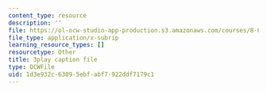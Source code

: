 ```yaml
---
content_type: resource
description: ''
file: https://ol-ocw-studio-app-production.s3.amazonaws.com/courses/8-01sc-classical-mechanics-fall-2016/1d3e932c63095ebfabf7922ddf7179c1_NbXDgm7UyVM.vtt
file_type: application/x-subrip
learning_resource_types: []
resourcetype: Other
title: 3play caption file
type: OCWFile
uid: 1d3e932c-6309-5ebf-abf7-922ddf7179c1
---
```

